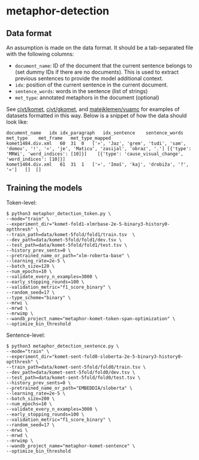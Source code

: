 # metaphor-detection

## Data format

An assumption is made on the data format. It should be a tab-separated file with the following columns:  
- `document_name`: ID of the document that the current sentence belongs to (set dummy IDs if there are no documents). 
This is used to extract previous sentences to provide the model additional context.
- `idx`: position of the current sentence in the current document.
- `sentence_words`: words in the sentence (list of strings)
- `met_type`: annotated metaphors in the document (optional)

See [cjvt/komet](https://huggingface.co/datasets/cjvt/komet), [cjvt/gkomet](https://huggingface.co/datasets/cjvt/gkomet), 
and [matejklemen/vuamc](https://huggingface.co/datasets/matejklemen/vuamc) for examples of datasets formatted in this way.
Below is a snippet of how the data should look like:
```
document_name	idx	idx_paragraph	idx_sentence	sentence_words	met_type	met_frame	met_type_mapped
komet1484.div.xml	60	31	0	['»', 'Jaz', 'grem', 'tudi', 'sam', 'domov', '!', '«', 'je', 'Maticu', 'zasijal', 'obraz', '.']	[{'type': 'MRWi', 'word_indices': [10]}]	[{'type': 'cause_visual_change', 'word_indices': [10]}]
komet1484.div.xml	61	31	1	['»', 'Imaš', 'kaj', 'drobiža', '?', '«']	[]	[]
```

## Training the models
Token-level:
```shell
$ python3 metaphor_detection_token.py \
--mode="train" \
--experiment_dir="komet-fold1-xlmrbase-2e-5-binary3-history0-optthresh" \
--train_path=data/komet-5fold/fold1/train.tsv  \
--dev_path=data/komet-5fold/fold1/dev.tsv \
--test_path=data/komet-5fold/fold1/test.tsv \
--history_prev_sents=0 \
--pretrained_name_or_path="xlm-roberta-base" \
--learning_rate=2e-5 \
--batch_size=120 \
--num_epochs=10 \
--validate_every_n_examples=3000 \
--early_stopping_rounds=100 \
--validation_metric="f1_score_binary" \
--random_seed=17 \
--type_scheme="binary" \
--mrwi \
--mrwd \
--mrwimp \
--wandb_project_name="metaphor-komet-token-span-optimization" \
--optimize_bin_threshold
```

Sentence-level:  
```shell
$ python3 metaphor_detection_sentence.py \
--mode="train" \
--experiment_dir="komet-sent-fold0-sloberta-2e-5-binary3-history0-optthresh" \
--train_path=data/komet-sent-5fold/fold0/train.tsv \
--dev_path=data/komet-sent-5fold/fold0/dev.tsv \
--test_path=data/komet-sent-5fold/fold0/test.tsv \
--history_prev_sents=0 \
--pretrained_name_or_path="EMBEDDIA/sloberta" \
--learning_rate=2e-5 \
--batch_size=200 \
--num_epochs=10 \
--validate_every_n_examples=3000 \
--early_stopping_rounds=100 \
--validation_metric="f1_score_binary" \
--random_seed=17 \
--mrwi \
--mrwd \
--mrwimp \
--wandb_project_name="metaphor-komet-sentence" \
--optimize_bin_threshold
```